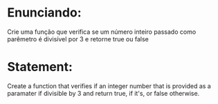 # Enunciando:

Crie uma função que verifica se um número inteiro passado como parêmetro é divisível por 3 e retorne true
ou false

# Statement:

Create a function that verifies if an integer number that is provided as a paramater if divisible by 3 and return true, if it's, or false otherwise.